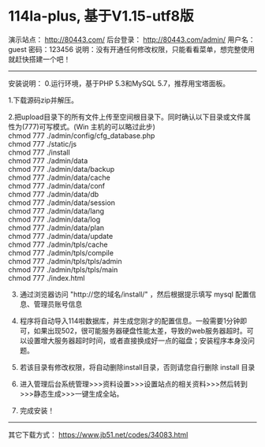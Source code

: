# 114la-plus, 基于V1.15-utf8版

演示站点：
http://80443.com/
后台登录：
http://80443.com/admin/
用户名：guest
密码：123456
说明：没有开通任何修改权限，只能看看菜单，想完整使用就赶快搭建一个吧！

-------------------------------------------------
安装说明：
0.运行环境，基于PHP 5.3和MySQL 5.7，推荐用宝塔面板。

1.下载源码zip并解压。

2.把upload目录下的所有文件上传至空间根目录下。同时确认以下目录或文件属性为(777)可写模式。(Win 主机的可以略过此步)  
    chmod 777 ./admin/config/cfg_database.php  
    chmod 777 ./static/js  
    chmod 777 ./install  
    chmod 777 ./admin/data  
    chmod 777 ./admin/data/backup  
    chmod 777 ./admin/data/cache  
    chmod 777 ./admin/data/conf  
    chmod 777 ./admin/data/db  
    chmod 777 ./admin/data/session  
    chmod 777 ./admin/data/lang  
    chmod 777 ./admin/data/log  
    chmod 777 ./admin/data/plan  
    chmod 777 ./admin/data/update  
    chmod 777 ./admin/tpls/cache  
    chmod 777 ./admin/tpls/compile  
    chmod 777 ./admin/tpls/tpls/admin  
    chmod 777 ./admin/tpls/tpls/main  
    chmod 777 ./index.html  

3. 通过浏览器访问 "http://您的域名/install/" ，然后根据提示填写 mysql 配置信息、管理员账号信息

4. 程序将自动导入114啦数据库，并生成您刚才的配置信息。一般需要1分钟即可，如果出现502，很可能服务器硬盘性能太差，导致的web服务器超时。可以设置增大服务器超时时间，或者直接换成好一点的磁盘；安装程序本身没问题。

5. 若该目录有修改权限，将自动删除install目录，否则请您自行删除 install 目录

6. 进入管理后台系统管理>>>资料设置>>>设置站点的相关资料>>>然后转到>>>静态生成>>>一键生成全站。

7. 完成安装！

--------------------------------------------------

其它下载方式：
https://www.jb51.net/codes/34083.html
